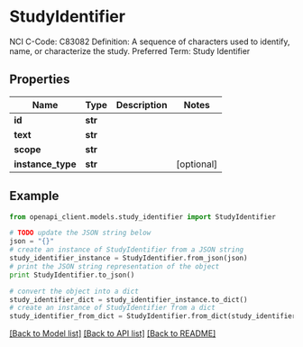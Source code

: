 # StudyIdentifier

NCI C-Code: C83082 Definition: A sequence of characters used to identify, name, or characterize the study. Preferred Term: Study Identifier

## Properties
Name | Type | Description | Notes
------------ | ------------- | ------------- | -------------
**id** | **str** |  | 
**text** | **str** |  | 
**scope** | **str** |  | 
**instance_type** | **str** |  | [optional] 

## Example

```python
from openapi_client.models.study_identifier import StudyIdentifier

# TODO update the JSON string below
json = "{}"
# create an instance of StudyIdentifier from a JSON string
study_identifier_instance = StudyIdentifier.from_json(json)
# print the JSON string representation of the object
print StudyIdentifier.to_json()

# convert the object into a dict
study_identifier_dict = study_identifier_instance.to_dict()
# create an instance of StudyIdentifier from a dict
study_identifier_from_dict = StudyIdentifier.from_dict(study_identifier_dict)
```
[[Back to Model list]](../README.md#documentation-for-models) [[Back to API list]](../README.md#documentation-for-api-endpoints) [[Back to README]](../README.md)


